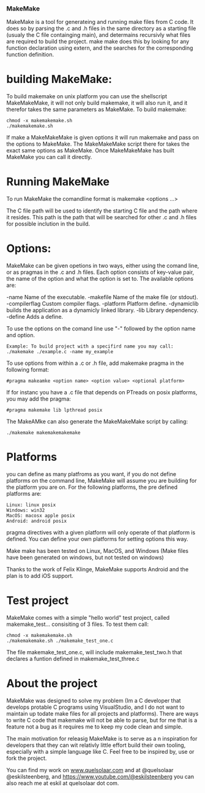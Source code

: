 
### MakeMake

MakeMake is a tool for generateing and running make files from C code. It does so by parsing the .c and .h files in the same directory as a starting file (usualy the C file containging main), and determains recursivly what files are required to build the project. make make does this by looking for any function declaration using extern, and the searches for the corresponding function definition.

# building MakeMake:

To build makemake on unix platform you can use the shellscript MakeMakeMake, it will not only build makemake, it will also run it, and it therefor takes the same parameters as MakeMake. To build makemake:

    chmod -x makemakemake.sh
    ./makemakemake.sh

If make a MakeMakeMake is given options it will run makemake and pass on the options to MakeMake. The MakeMakeMake script there for takes the exact same options as MakeMake. Once MakeMakeMake has built MakeMake you can call it directly.

# Running MakeMake

To run MakeMake the comandline format is
    makemake <c file path> <options ...>

The C file path will be used to identify the starting C file and the path where it resides. This path is the path that will be searched for other .c and .h files for possible inclution in the build.

# Options:

MakeMake can be given opetions in two ways, either using the comand line, or as pragmas in the .c and .h files. Each option consists of key-value pair, the name of the option and what the option is set to. The available options are:

-name <name> Name of the executable.
-makefile <name> Name of the make file (or stdout).
-compilerflag <flag> Custom compiler flags.
-platform <name> Platform define.
-dynamiclib <no option> builds the application as a dynamicly linked library.
-lib <name> Library dependency.
-define <name> Adds a define.

To use the options on the comand line use "-" followed by the option name and option. 

    Example: To build project with a specifird name you may call:
    ./makemake ./example.c -name my_example

To use options from within a .c or .h file, add makemake pragma in the following format:

    #pragma makeamke <option name> <option value> <optional platform>

If for instanc you have a .c file that depends on PTreads on posix platforms, you may add the pragma:

    #pragma makemake lib lpthread posix

The MakeAMke can also generate the MakeMakeMake script by calling:

    ./makemake makemakemakemake

# Platforms

you can define as many platfroms as you want, if you do not define platforms on the command line, MakeMake will assume you are building for the platform you are on. For the following platforms, the pre defined platforms are:

    Linux: linux posix
    Windows: win32
    MacOS: macosx apple posix
    Android: android posix

pragma directives with a given platform will only operate of that platform is defined. You can define your own platforms for setting options this way. 

Make make has been tested on Linux, MacOS, and Windows (Make files have been generated on windows, but not tested on windows)

Thanks to the work of Felix Klinge, MakeMake supports Android and the plan is to add iOS support.

# Test project

MakeMake comes with a simple "hello world" test project, called makemake_test... consisiting of 3 files. To test them call:

    chmod -x makemakemake.sh
    ./makemakemake.sh ./makemake_test_one.c

The file makemake_test_one.c, will include makemake_test_two.h that declares a funtion defined in makemake_test_three.c

# About the project

MakeMake was designed to solve my problem (Im a C developer that develops protable C programs using VisualStudio, and I do not want to maintain up todate make files for all projects and platforms). There are ways to write C code that makemake will not be able to parse, but for me that is a feature not a bug as it requires me to keep my code clean and simple. 

The main motivation for releasig MakeMake is to serve as a n inspiration for developers that they can wit relativly little effort build their own tooling, especially with a simple language like C. Feel free to be inspired by, use or fork the project.

You can find my work on www.quelsolaar.com and at @quelsolaar @eskilsteenberg, and https://www.youtube.com/@eskilsteenberg you can also reach me at eskil at quelsolaar dot com.

